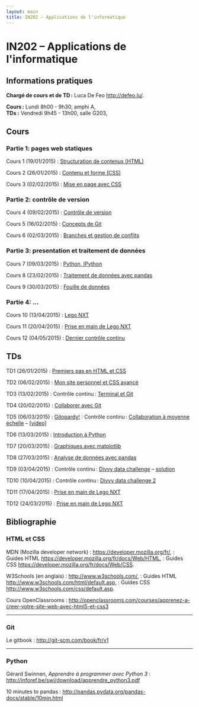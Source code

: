 ```yaml
---
layout: main
title: IN202 – Applications de l'informatique
---
```


# IN202 – Applications de l'informatique

## Informations pratiques

**Chargé de cours et de TD :** Luca De Feo <http://defeo.lu/>.

**Cours :** Lundi 8h00 - 9h30, amphi A,  
**TDs :** Vendredi 9h45 - 13h00, salle G203,  

## Cours

### Partie 1: pages web statiques

Cours 1 (19/01/2015)
: [Structuration de contenus (HTML)](classes/class1)

Cours 2 (26/01/2015)
: [Contenu et forme (CSS)](classes/class2)

Cours 3 (02/02/2015)
: [Mise en page avec CSS](classes/class3)

### Partie 2: contrôle de version

Cours 4 (09/02/2015)
: [Contrôle de version](classes/class4)

Cours 5 (16/02/2015)
: [Concepts de Git](classes/class5)

Cours 6 (02/03/2015)
: [Branches et gestion de conflits](classes/class6)

### Partie 3: presentation et traitement de données 

Cours 7 (09/03/2015)
: [Python, IPython](http://nbviewer.ipython.org/github/defeo/in202/blob/gh-pages/classes/class7.ipynb)

Cours 8 (23/02/2015)
: [Traitement de données avec pandas](http://nbviewer.ipython.org/github/defeo/in202/blob/gh-pages/classes/class8.ipynb)

Cours 9 (30/03/2015)
: [Fouille de données](http://nbviewer.ipython.org/github/defeo/in202/blob/gh-pages/classes/class9.ipynb)

### Partie 4: ...

Cours 10 (13/04/2015)
: [Lego NXT](classes/class10)

Cours 11 (20/04/2015) 
: [Prise en main de Lego NXT](tutorials/tutorial11)

Cours 12 (04/05/2015)
: [Dernier contrôle continu](tutorials/final)


## TDs

TD1 (26/01/2015)
: [Premiers pas en HTML et CSS](tutorials/tutorial1)

TD2 (06/02/2015)
: [Mon site personnel et CSS avancé](tutorials/tutorial2)

TD3 (13/02/2015)
: Contrôle continu : [Terminal et Git](tutorials/tutorial3)

TD4 (20/02/2015)
: [Collaborer avec Git](tutorials/tutorial4)

TD5 (06/03/2015)
: [Gitopardy!](tutorials/tutorial5)
: Contrôle continu : [Collaboration à moyenne échelle](tutorials/git-project) – [[video]](https://vimeo.com/122088459)

TD6 (13/03/2015)
: [Introduction à Python](tutorials/tutorial6)

TD7 (20/03/2015)
: [Graphiques avec matplotlib](http://nbviewer.ipython.org/github/defeo/in202/blob/gh-pages/tutorials/tutorial7.ipynb)

TD8 (27/03/2015)
: [Analyse de données avec pandas](http://nbviewer.ipython.org/github/defeo/in202/blob/gh-pages/tutorials/tutorial8.ipynb)

TD9 (03/04/2015)
: Contrôle continu : [Divvy data challenge](tutorials/tutorial9) – [solution](http://nbviewer.ipython.org/github/defeo/in202/blob/gh-pages/tutorials/tutorial9.ipynb)

TD10 (10/04/2015)
: Contrôle continu : [Divvy data challenge 2](tutorials/tutorial10)

TD11 (17/04/2015)
: [Prise en main de Lego NXT](tutorials/tutorial11)

TD12 (24/03/2015)
: [Prise en main de Lego NXT](tutorials/tutorial11)


## Bibliographie

### HTML et CSS

MDN (Mozilla developer network)
: <https://developer.mozilla.org/fr/>,
: Guides HTML <https://developer.mozilla.org/fr/docs/Web/HTML>,
: Guides CSS <https://developer.mozilla.org/fr/docs/Web/CSS>.

W3Schools (en anglais)
: <http://www.w3schools.com/>,
: Guides HTML <http://www.w3schools.com/html/default.asp>,
: Guides CSS <http://www.w3schools.com/css/default.asp>.

Cours OpenClassrooms
: <http://openclassrooms.com/courses/apprenez-a-creer-votre-site-web-avec-html5-et-css3>

---

### Git

Le gitbook
: <http://git-scm.com/book/fr/v1>

---

### Python

Gérard Swinnen, *Apprendre à programmer avec Python 3*
: <http://inforef.be/swi/download/apprendre_python3.pdf>

10 minutes to pandas
: <http://pandas.pydata.org/pandas-docs/stable/10min.html>
